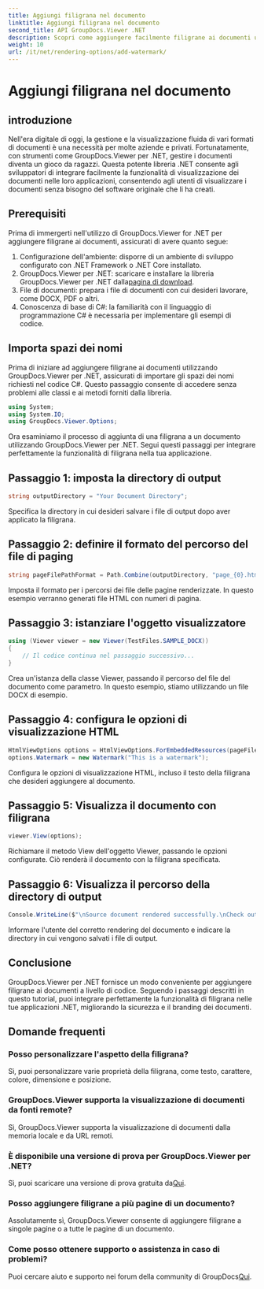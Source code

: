 ```yaml
---
title: Aggiungi filigrana nel documento
linktitle: Aggiungi filigrana nel documento
second_title: API GroupDocs.Viewer .NET
description: Scopri come aggiungere facilmente filigrane ai documenti utilizzando GroupDocs.Viewer per .NET. Migliora la sicurezza e il branding dei documenti con questo tutorial facile da seguire.
weight: 10
url: /it/net/rendering-options/add-watermark/
---
```


# Aggiungi filigrana nel documento

## introduzione
Nell'era digitale di oggi, la gestione e la visualizzazione fluida di vari formati di documenti è una necessità per molte aziende e privati. Fortunatamente, con strumenti come GroupDocs.Viewer per .NET, gestire i documenti diventa un gioco da ragazzi. Questa potente libreria .NET consente agli sviluppatori di integrare facilmente la funzionalità di visualizzazione dei documenti nelle loro applicazioni, consentendo agli utenti di visualizzare i documenti senza bisogno del software originale che li ha creati.
## Prerequisiti
Prima di immergerti nell'utilizzo di GroupDocs.Viewer for .NET per aggiungere filigrane ai documenti, assicurati di avere quanto segue:
1. Configurazione dell'ambiente: disporre di un ambiente di sviluppo configurato con .NET Framework o .NET Core installato.
2.  GroupDocs.Viewer per .NET: scaricare e installare la libreria GroupDocs.Viewer per .NET dalla[pagina di download](https://releases.groupdocs.com/viewer/net/).
3. File di documenti: prepara i file di documenti con cui desideri lavorare, come DOCX, PDF o altri.
4. Conoscenza di base di C#: la familiarità con il linguaggio di programmazione C# è necessaria per implementare gli esempi di codice.

## Importa spazi dei nomi
Prima di iniziare ad aggiungere filigrane ai documenti utilizzando GroupDocs.Viewer per .NET, assicurati di importare gli spazi dei nomi richiesti nel codice C#. Questo passaggio consente di accedere senza problemi alle classi e ai metodi forniti dalla libreria.

```csharp
using System;
using System.IO;
using GroupDocs.Viewer.Options;
```

Ora esaminiamo il processo di aggiunta di una filigrana a un documento utilizzando GroupDocs.Viewer per .NET. Segui questi passaggi per integrare perfettamente la funzionalità di filigrana nella tua applicazione.
## Passaggio 1: imposta la directory di output
```csharp
string outputDirectory = "Your Document Directory";
```
Specifica la directory in cui desideri salvare i file di output dopo aver applicato la filigrana.
## Passaggio 2: definire il formato del percorso del file di paging
```csharp
string pageFilePathFormat = Path.Combine(outputDirectory, "page_{0}.html");
```
Imposta il formato per i percorsi dei file delle pagine renderizzate. In questo esempio verranno generati file HTML con numeri di pagina.
## Passaggio 3: istanziare l'oggetto visualizzatore
```csharp
using (Viewer viewer = new Viewer(TestFiles.SAMPLE_DOCX))
{
    // Il codice continua nel passaggio successivo...
}
```
Crea un'istanza della classe Viewer, passando il percorso del file del documento come parametro. In questo esempio, stiamo utilizzando un file DOCX di esempio.
## Passaggio 4: configura le opzioni di visualizzazione HTML
```csharp
HtmlViewOptions options = HtmlViewOptions.ForEmbeddedResources(pageFilePathFormat);
options.Watermark = new Watermark("This is a watermark");
```
Configura le opzioni di visualizzazione HTML, incluso il testo della filigrana che desideri aggiungere al documento.
## Passaggio 5: Visualizza il documento con filigrana
```csharp
viewer.View(options);
```
Richiamare il metodo View dell'oggetto Viewer, passando le opzioni configurate. Ciò renderà il documento con la filigrana specificata.
## Passaggio 6: Visualizza il percorso della directory di output
```csharp
Console.WriteLine($"\nSource document rendered successfully.\nCheck output in {outputDirectory}.");
```
Informare l'utente del corretto rendering del documento e indicare la directory in cui vengono salvati i file di output.

## Conclusione
GroupDocs.Viewer per .NET fornisce un modo conveniente per aggiungere filigrane ai documenti a livello di codice. Seguendo i passaggi descritti in questo tutorial, puoi integrare perfettamente la funzionalità di filigrana nelle tue applicazioni .NET, migliorando la sicurezza e il branding dei documenti.
## Domande frequenti
### Posso personalizzare l'aspetto della filigrana?
Sì, puoi personalizzare varie proprietà della filigrana, come testo, carattere, colore, dimensione e posizione.
### GroupDocs.Viewer supporta la visualizzazione di documenti da fonti remote?
Sì, GroupDocs.Viewer supporta la visualizzazione di documenti dalla memoria locale e da URL remoti.
### È disponibile una versione di prova per GroupDocs.Viewer per .NET?
Sì, puoi scaricare una versione di prova gratuita da[Qui](https://releases.groupdocs.com/).
### Posso aggiungere filigrane a più pagine di un documento?
Assolutamente sì, GroupDocs.Viewer consente di aggiungere filigrane a singole pagine o a tutte le pagine di un documento.
### Come posso ottenere supporto o assistenza in caso di problemi?
 Puoi cercare aiuto e supporto nei forum della community di GroupDocs[Qui](https://forum.groupdocs.com/c/viewer/9).